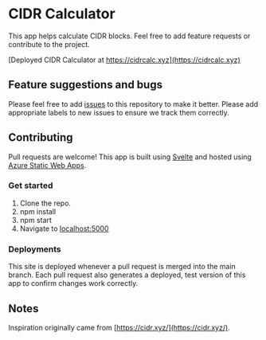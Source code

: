 # CIDR Calculator

This app helps calculate CIDR blocks. Feel free to add feature requests or contribute to the project.

[Deployed CIDR Calculator at https://cidrcalc.xyz](https://cidrcalc.xyz)

## Feature suggestions and bugs

Please feel free to add [issues](https://github.com/joelwaymack/cidr-calc/issues) to this repository to make it better. Please add appropriate labels to new issues to ensure we track them correctly.

## Contributing

Pull requests are welcome! This app is built using [Svelte](https://svelte.dev/) and hosted using [Azure Static Web Apps](https://docs.microsoft.com/en-us/azure/static-web-apps/).

### Get started

1. Clone the repo.
2. npm install
3. npm start
4. Navigate to [localhost:5000](http://localhost:5000)

### Deployments

This site is deployed whenever a pull request is merged into the main branch. Each pull request also generates a deployed, test version of this app to confirm changes work correctly.

## Notes

Inspiration originally came from [https://cidr.xyz/](https://cidr.xyz/).

